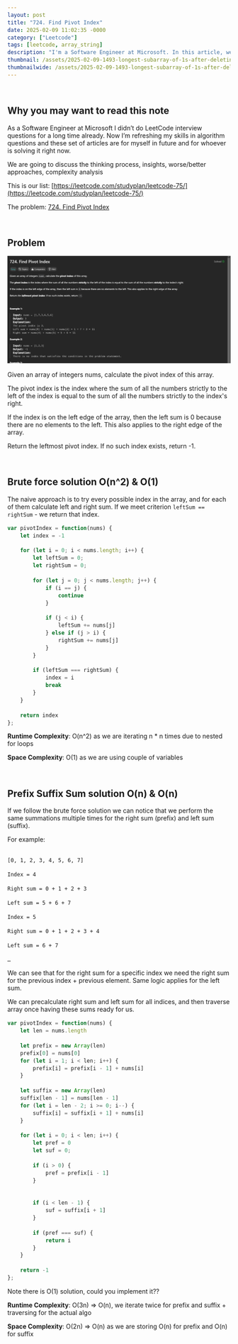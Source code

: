 ```yaml
---
layout: post
title: "724. Find Pivot Index"
date: 2025-02-09 11:02:35 -0000
category: ["Leetcode"]
tags: [leetcode, array_string]
description: "I'm a Software Engineer at Microsoft. In this article, we will review, solve, and analyze LeetCode questions. Today, we are tackling an medium problem called '724. Find Pivot Index'. We will solve it with brute force solution O(n^2) & O(1) and sliding window solution O(n) & O(n)"
thumbnail: /assets/2025-02-09-1493-longest-subarray-of-1s-after-deleting-one-element/logo.png
thumbnailwide: /assets/2025-02-09-1493-longest-subarray-of-1s-after-deleting-one-element/logo-wide.png
---
```




<br>

## **Why you may want to read this note**

As a Software Engineer at Microsoft I didn’t do LeetCode interview questions for a long time already. Now I’m refreshing my skills in algorithm questions and these set of articles are for myself in future and for whoever is solving it right now. 
 
We are going to discuss the thinking process, insights, worse/better approaches, complexity analysis 


This is our list: [https://leetcode.com/studyplan/leetcode-75/](https://leetcode.com/studyplan/leetcode-75/)

The problem: [724. Find Pivot Index](https://leetcode.com/problems/find-pivot-index/submissions/1544315260/?envType=study-plan-v2&envId=leetcode-75)



<br>

## **Problem**


![alt_text](/assets/2025-02-10-724-find-pivot-index/image1.png "image_tooltip")


Given an array of integers nums, calculate the pivot index of this array.

The pivot index is the index where the sum of all the numbers strictly to the left of the index is equal to the sum of all the numbers strictly to the index's right.

If the index is on the left edge of the array, then the left sum is 0 because there are no elements to the left. This also applies to the right edge of the array.

Return the leftmost pivot index. If no such index exists, return -1.



<br>

## **Brute force solution O(n^2) & O(1)**

The naive approach is to try every possible index in the array, and for each of them calculate left and right sum. If we meet criterion `leftSum == rightSum` - we return that index.

```js
var pivotIndex = function(nums) {
    let index = -1

    for (let i = 0; i < nums.length; i++) {
        let leftSum = 0;
        let rightSum = 0;

        for (let j = 0; j < nums.length; j++) {
            if (i == j) {
                continue
            }

            if (j < i) {
                leftSum += nums[j]
            } else if (j > i) {
                rightSum += nums[j]
            }
        }

        if (leftSum === rightSum) {
            index = i
            break
        }
    }

    return index
};
```

**Runtime Complexity**: O(n^2) as we are iterating n * n times due to nested for loops

**Space Complexity**:  O(1) as we are using couple of variables



<br>

## **Prefix Suffix Sum solution O(n) & O(n)**

If we follow the brute force solution we can notice that we perform the same summations multiple times for the right sum (prefix)  and left sum (suffix).

For example: 
```

[0, 1, 2, 3, 4, 5, 6, 7]

Index = 4

Right sum = 0 + 1 + 2 + 3

Left sum = 5 + 6 + 7

Index = 5

Right sum = 0 + 1 + 2 + 3 + 4

Left sum = 6 + 7

…

```

We can see that for the right sum for a specific index we need the right sum for the previous index + previous element. Same logic applies for the left sum.

We can precalculate right sum and left sum for all indices, and then traverse array once having these sums ready for us.

```js
var pivotIndex = function(nums) {
    let len = nums.length

    let prefix = new Array(len)
    prefix[0] = nums[0]
    for (let i = 1; i < len; i++) {
        prefix[i] = prefix[i - 1] + nums[i]
    }

    let suffix = new Array(len)
    suffix[len - 1] = nums[len - 1]
    for (let i = len - 2; i >= 0; i--) {
        suffix[i] = suffix[i + 1] + nums[i]
    }

    for (let i = 0; i < len; i++) {
        let pref = 0
        let suf = 0;

        if (i > 0) {
            pref = prefix[i - 1]
        }


        if (i < len - 1) {
            suf = suffix[i + 1]
        }

        if (pref === suf) {
            return i
        }
    }

    return -1
};
```

Note there is O(1) solution, could you implement it??

**Runtime Complexity**: O(3n) => O(n), we iterate twice for prefix and suffix + traversing for the actual algo

**Space Complexity**:  O(2n) => O(n) as we are storing O(n) for prefix and O(n) for suffix
